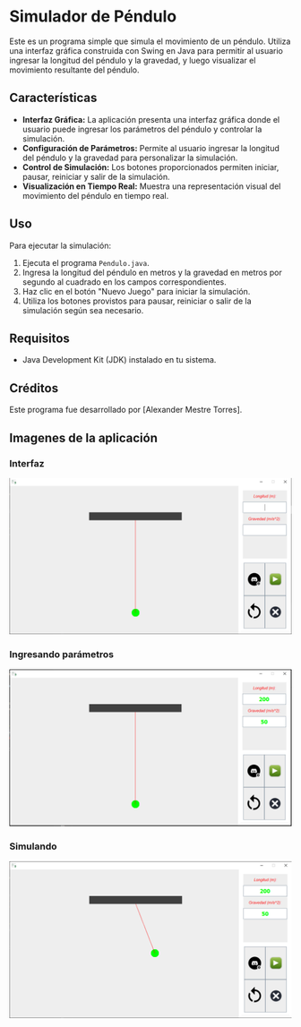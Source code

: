 # Simulador de Péndulo

Este es un programa simple que simula el movimiento de un péndulo. Utiliza una interfaz gráfica construida con Swing en Java para permitir al usuario ingresar la longitud del péndulo y la gravedad, y luego visualizar el movimiento resultante del péndulo.

## Características

- **Interfaz Gráfica:** La aplicación presenta una interfaz gráfica donde el usuario puede ingresar los parámetros del péndulo y controlar la simulación.
- **Configuración de Parámetros:** Permite al usuario ingresar la longitud del péndulo y la gravedad para personalizar la simulación.
- **Control de Simulación:** Los botones proporcionados permiten iniciar, pausar, reiniciar y salir de la simulación.
- **Visualización en Tiempo Real:** Muestra una representación visual del movimiento del péndulo en tiempo real.

## Uso

Para ejecutar la simulación:

1. Ejecuta el programa `Pendulo.java`.
2. Ingresa la longitud del péndulo en metros y la gravedad en metros por segundo al cuadrado en los campos correspondientes.
3. Haz clic en el botón "Nuevo Juego" para iniciar la simulación.
4. Utiliza los botones provistos para pausar, reiniciar o salir de la simulación según sea necesario.

## Requisitos

- Java Development Kit (JDK) instalado en tu sistema.

## Créditos

Este programa fue desarrollado por [Alexander Mestre Torres].

## Imagenes de la aplicación

### Interfaz
<div>
    <img src="images-readme/image1.png">
</div>

### Ingresando parámetros
<div>
    <img src="images-readme/image2.png">
</div>

### Simulando
<div>
    <img src="images-readme/image.png">
</div>
